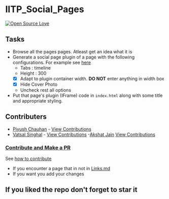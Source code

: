 # IITP_Social_Pages

[![Open Source Love](https://badges.frapsoft.com/os/v1/open-source.png?v=103)](https://github.com/ellerbrock/open-source-badges/)


## Tasks

- Browse all the pages pages. Atleast get an idea what it is
- Generate a social page plugin of a page with the following configurations. For example see [here](https://developers.facebook.com/docs/plugins/page-plugin/)
  - Tabs : timeline
  - Height : 300
  - [X] Adapt to plugin container width. **DO NOT** enter anything in width box
  - [X] Hide Cover Photo
  - Uncheck rest all options
- Put that page's plugin (IFrame) code in `index.html` along with some title and appropriate styling.

## Contributers

- [Piyush Chauhan](github.com/piyushchuahn) - [View Contributions](https://github.com/piyushchauhan/iitp_pages/commits?author=piyushchauhan)
- [Vatsal Singhal](github.com/vatsalsin) - [View Contributions](https://github.com/piyushchauhan/iitp_pages/commits?author=vatsalsin)
-[Akshat Jain](github.com/Akshat99) [View Contributions](https://github.com/piyushchauhan/iitp_pages/commits?author=Akshat99)
### [Contribute and Make a PR](https://github.com/piyushchauhan/iitp_pages/blob/master/CONTRIBUTING.md)

See [how to contribute](https://help.github.com/articles/creating-a-pull-request/)

- If you encounter a page that in not in [Links.md](https://github.com/piyushchauhan/iitp_pages/blob/master/Links.md)
- If you want you add your changes

## If you liked the repo don't forget to star it
